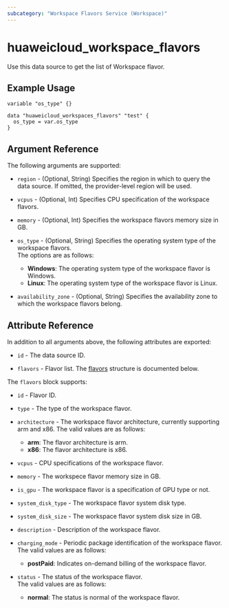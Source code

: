 ```yaml
---
subcategory: "Workspace Flavors Service (Workspace)"
---
```


# huaweicloud_workspace_flavors

Use this data source to get the list of Workspace flavor.

## Example Usage

```hcl
variable "os_type" {}

data "huaweicloud_workspaces_flavors" "test" {
  os_type = var.os_type
}
```

## Argument Reference

The following arguments are supported:

* `region` - (Optional, String) Specifies the region in which to query the data source.
  If omitted, the provider-level region will be used.

* `vcpus` - (Optional, Int) Specifies CPU specification of the workspace flavors.

* `memory` - (Optional, Int) Specifies the workspace flavors memory size in GB.

* `os_type` - (Optional, String) Specifies the operating system type of the workspace flavors.  
  The options are as follows:
  + **Windows**: The operating system type of the workspace flavor is Windows.
  + **Linux**: The operating system type of the workspace flavor is Linux.

* `availability_zone` - (Optional, String) Specifies the availability zone to which the workspace flavors belong.

## Attribute Reference

In addition to all arguments above, the following attributes are exported:

* `id` - The data source ID.

* `flavors` - Flavor list.
  The [flavors](#workspace_flavors) structure is documented below.

<a name="workspace_flavors"></a>
The `flavors` block supports:

* `id` - Flavor ID.

* `type` - The type of the workspace flavor.

* `architecture` - The workspace flavor architecture, currently supporting arm and x86.
   The valid values are as follows:
  + **arm**: The flavor architecture is arm.
  + **x86**: The flavor architecture is x86.

* `vcpus` - CPU specifications of the workspace flavor.

* `memory` - The workspece flavor memory size in GB.

* `is_gpu` - The workspace flavor is a specification of GPU type or not.

* `system_disk_type` - The workspace flavor system disk type.

* `system_disk_size` - The workspace flavor system disk size in GB.

* `description` - Description of the workspace flavor.

* `charging_mode` - Periodic package identification of the workspace flavor.
  The valid values are as follows:
  + **postPaid**: Indicates on-demand billing of the workspace flavor.

* `status` - The status of the workspace flavor.  
  The valid values are as follows:
  + **normal**: The status is normal of the workspace flavor.
